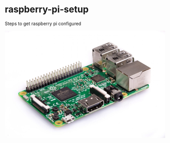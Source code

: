 # raspberry-pi-setup
Steps to get raspberry pi configured 

![alt text](https://raw.githubusercontent.com/electronicbits/raspberry-pi-setup/master/Raspberry-Pi-3.jpg)


